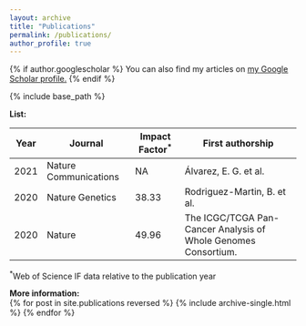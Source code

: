 ```yaml
---
layout: archive
title: "Publications"
permalink: /publications/
author_profile: true
---
```


{% if author.googlescholar %}
  You can also find my articles on <u><a href="{{author.googlescholar}}">my Google Scholar profile</a>.</u>
{% endif %}

{% include base_path %}  

**List:**  

| Year  | Journal | Impact Factor<sup>*</sup> | First authorship |
| ------------- | ------------- | ------------- | ------------- |
| 2021  | Nature Communications  | NA  | Álvarez, E. G. et al. |
| 2020  | Nature Genetics  | 38.33 | Rodriguez-Martin, B. et al. |
| 2020  | Nature  | 49.96 | The ICGC/TCGA Pan-Cancer Analysis of Whole Genomes Consortium. |

<sup>*</sup>Web of Science IF data relative to the publication year

**More information:**  
{% for post in site.publications reversed %}
  {% include archive-single.html %}
{% endfor %}
